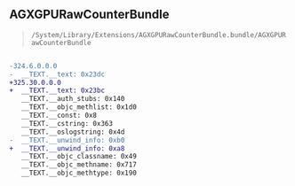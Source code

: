 ## AGXGPURawCounterBundle

> `/System/Library/Extensions/AGXGPURawCounterBundle.bundle/AGXGPURawCounterBundle`

```diff

-324.6.0.0.0
-  __TEXT.__text: 0x23dc
+325.30.0.0.0
+  __TEXT.__text: 0x23bc
   __TEXT.__auth_stubs: 0x140
   __TEXT.__objc_methlist: 0x1d0
   __TEXT.__const: 0x8
   __TEXT.__cstring: 0x363
   __TEXT.__oslogstring: 0x4d
-  __TEXT.__unwind_info: 0xb0
+  __TEXT.__unwind_info: 0xa8
   __TEXT.__objc_classname: 0x49
   __TEXT.__objc_methname: 0x717
   __TEXT.__objc_methtype: 0x190

```
